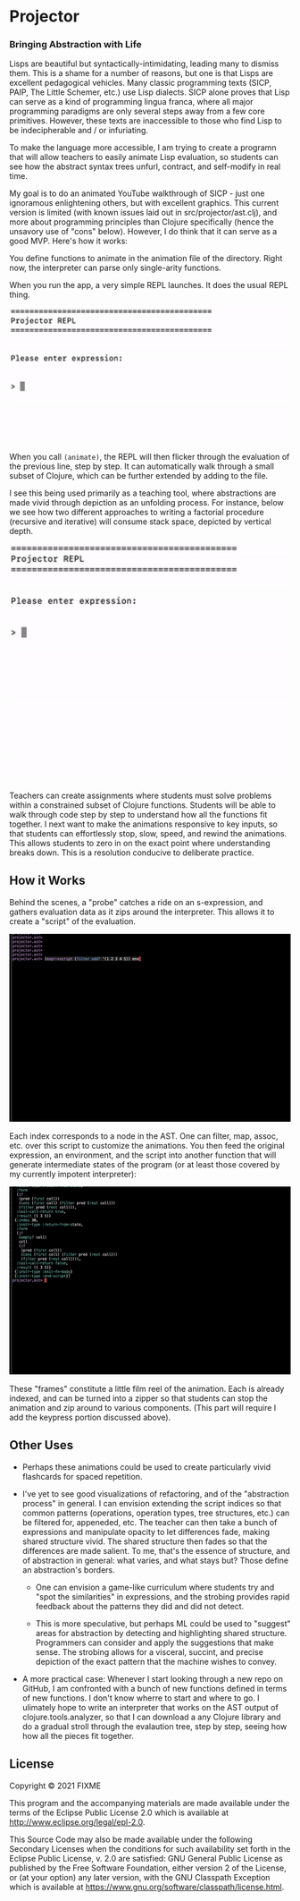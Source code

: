# Projector
### Bringing Abstraction with Life

Lisps are beautiful but syntactically-intimidating, leading many to dismiss them. This is a shame for a number of reasons, but one is that Lisps are excellent pedagogical vehicles. Many classic programming texts (SICP, PAIP, The Little Schemer, etc.) use Lisp dialects. SICP alone proves that Lisp can serve as a kind of programming lingua franca, where all major programming paradigms are only several steps away from a few core primitives. However, these texts are inaccessible to those who find Lisp to be indecipherable and / or infuriating.

To make the language more accessible, I am trying to create a programn that will allow teachers to easily animate Lisp evaluation, so students can see how the abstract syntax trees unfurl, contract, and self-modify in real time. 

My goal is to do an animated YouTube walkthrough of SICP - just one ignoramous enlightening others, but with excellent graphics. This current version is limited (with known issues laid out in src/projector/ast.clj), and more about programming principles than Clojure specifically (hence the unsavory use of "cons" below). However, I do think that it can serve as a good MVP. Here's how it works:

You define functions to animate in the animation file of the directory. Right now, the interpreter can parse only single-arity functions.

When you run the app, a very simple REPL launches. It does the usual REPL thing. 

![alt text](https://github.com/kyleeschen1/projector/blob/main/images/map.gif)

When you call ```(animate)```, the REPL will then flicker through the evaluation of the previous line, step by step. It can automatically walk through a small subset of Clojure, which can be further extended by adding to the file.

I see this being used primarily as a teaching tool, where abstractions are made vivid through depiction as an unfolding process. For instance, below we see how two different approaches to writing a factorial procedure (recursive and iterative) will consume stack space, depicted by vertical depth.

![alt text](https://github.com/kyleeschen1/projector/blob/main/images/factorials.gif)

Teachers can create assignments where students must solve problems within a constrained subset of Clojure functions. Students will be able to walk through code step by step to understand how all the functions fit together. I next want to make the animations responsive to key inputs, so that students can effortlessly stop, slow, speed, and rewind the animations. This allows students to zero in on the exact point where understanding breaks down. This is a resolution conducive to deliberate practice.


## How it Works

Behind the scenes, a "probe" catches a ride on an s-expression, and gathers evaluation data as it zips around the interpreter. This allows it to create a "script" of the evaluation. 

![alt text](https://github.com/kyleeschen1/projector/blob/main/images/script.gif)

Each index corresponds to a node in the AST. One can filter, map, assoc, etc. over this script to customize the animations. You then feed the original expression, an environment, and the script into another function that will generate intermediate states of the program (or at least those covered by my currently impotent interpreter):

![alt text](https://github.com/kyleeschen1/projector/blob/main/images/frames.gif)

These "frames" constitute a little film reel of the animation. Each is already indexed, and can be turned into a zipper so that students can stop the animation and zip around to various components. (This part will require I add the keypress portion discussed above).


## Other Uses

* Perhaps these animations could be used to create particularly vivid flashcards for spaced repetition.

* I've yet to see good visualizations of refactoring, and of the "abstraction process" in general. I can envision extending the script indices so that common patterns (operations, operation types, tree structures, etc.) can be filtered for, appeneded, etc. The teacher can then take a bunch of expressions and manipulate opacity to let differences fade, making shared structure vivid. The shared structure then fades so that the differences are made salient. To me, that's the essence of structure, and of abstraction in general: what varies, and what stays but? Those define an abstraction's borders. 

  * One can envision a game-like curriculum where students try and "spot the similarities" in expressions, and the strobing provides rapid feedback about the patterns they did and did not detect.

  * This is more speculative, but perhaps ML could be used to "suggest" areas for abstraction by detecting and highlighting shared structure. Programmers can consider and apply the suggestions that make sense. The strobing allows for a visceral, succint, and precise depiction of the exact pattern that the machine wishes to convey.

* A more practical case: Whenever I start looking through a new repo on GitHub, I am confronted with a bunch of new functions defined in terms of new functions. I don't know wherre to start and where to go. I ulimately hope to write an interpreter that works on the AST output of clojure.tools.analyzer, so that I can download a any Clojure library and do a gradual stroll through the evalaution tree, step by step, seeing how how all the pieces fit together.


## License

Copyright © 2021 FIXME

This program and the accompanying materials are made available under the
terms of the Eclipse Public License 2.0 which is available at
http://www.eclipse.org/legal/epl-2.0.

This Source Code may also be made available under the following Secondary
Licenses when the conditions for such availability set forth in the Eclipse
Public License, v. 2.0 are satisfied: GNU General Public License as published by
the Free Software Foundation, either version 2 of the License, or (at your
option) any later version, with the GNU Classpath Exception which is available
at https://www.gnu.org/software/classpath/license.html.
